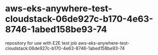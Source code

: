 # aws-eks-anywhere-test-cloudstack-06de927c-b170-4e63-8746-1abed158be93-74
repository for use with E2E test job aws-eks-anywhere-test-cloudstack:06de927c-b170-4e63-8746-1abed158be93-74
